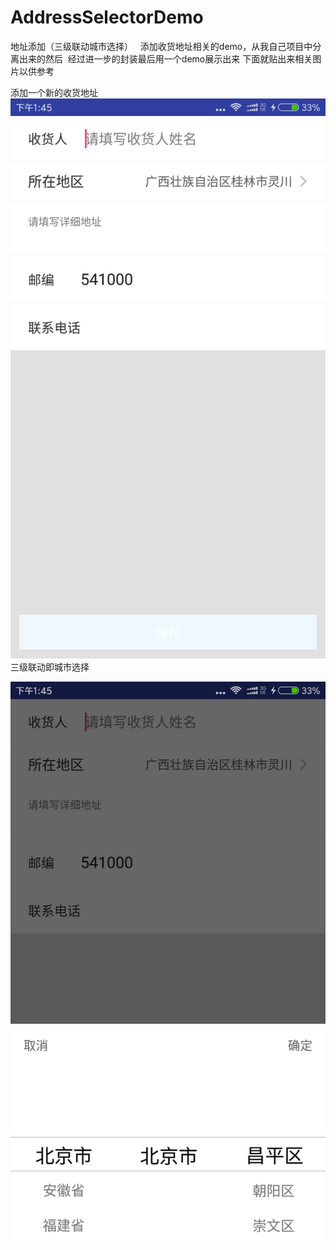 # AddressSelectorDemo
地址添加（三级联动城市选择）  
添加收货地址相关的demo，从我自己项目中分离出来的然后  经过进一步的封装最后用一个demo展示出来
下面就贴出来相关图片以供参考  

添加一个新的收货地址
![添加地址页面](地址页面.png)  
三级联动即城市选择  

![](三级联动选择.png)
